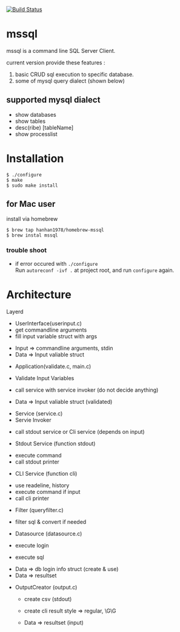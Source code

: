 [![Build Status](https://travis-ci.org/hanhan1978/mssql.svg?branch=master)](https://travis-ci.org/hanhan1978/mssql)

# mssql
mssql is a command line SQL Server Client.  
  
current version provide these features :  
1. basic CRUD sql execution to specific database.  
2. some of mysql query dialect (shown below)


## supported mysql dialect
- show databases  
- show tables  
- desc(ribe) [tableName]  
- show processlist  

# Installation
```
$ ./configure  
$ make  
$ sudo make install  
```

## for Mac user
install via homebrew

```
$ brew tap hanhan1978/homebrew-mssql 
$ brew instal mssql
```

### trouble shoot
+ if error occured with `./configure`  
Run `autoreconf -ivf .` at project root, and run `configure` again.

# Architecture

Layerd

+ UserInterface(userinput.c)
 + get commandline arguments
 + fill input variable struct with args

 - Input => commandline arguments, stdin
 - Data => Input valiable struct

+ Application(validate.c, main.c)
 - Validate Input Variables
 - call service with service invoker  (do not decide anything)

 - Data => Input valiable struct (validated)

+ Service (service.c)
 + Servie Invoker
  - call stdout service or Cli service (depends on input)

 + Stdout Service (function stdout)
  - execute command 
  - call stdout printer
 + CLI Service (function cli)
  - use readeline, history
  - execute command if input
  - call cli printer

+ Filter (queryfilter.c)
 + filter sql & convert if needed

+ Datasource (datasource.c)
 + execute login
 + execute sql

 - Data => db login info struct (create & use)
 - Data => resultset

+ OutputCreator (output.c)
  - create csv (stdout)
  - create cli result style => regular, \G\G

  - Data => resultset (input)


